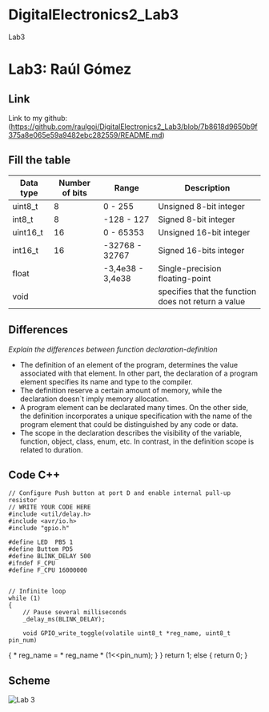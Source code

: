 # DigitalElectronics2_Lab3
Lab3
# Lab3: Raúl Gómez
## Link
Link to my github: 
(https://github.com/raulgoi/DigitalElectronics2_Lab3/blob/7b8618d9650b9f375a8e065e59a9482ebc282559/README.md)

## Fill the table

Data type | Number of bits | Range | Description |
--------- | -------------- | ----- | ----------- |
uint8_t   |       8        | 0 - 255 | Unsigned 8-bit integer |
int8_t |     8   |  -128 - 127  |  Signed 8-bit integer |
uint16_t |  16  |  0 - 65353  | Unsigned 16-bit integer |
int16_t |   16   | -32768 - 32767 | Signed 16-bits integer |
float |  | -3,4e38 - 3,4e38  | Single-precision floating-point |
void | |  | specifies that the function does not return a value |

## Differences

*Explain the differences between function declaration-definition*

* The definition of an element of the program, determines the value associated with that element. In other part, the declaration of a program element specifies its name and type to the compiler.
* The definition reserve a certain amount of memory, while the declaration doesn`t imply memory allocation.
* A program element can be declarated many times. On the other side, the definition incorporates a unique specification with the name of the program element that could be distinguished by any code or data.
* The scope in the declaration describes the visibility of the variable, function, object, class, enum, etc. In contrast, in the definition scope is related to duration.


## Code C++

    // Configure Push button at port D and enable internal pull-up resistor
    // WRITE YOUR CODE HERE
    #include <util/delay.h>
    #include <avr/io.h>
    #include "gpio.h"
    
    #define LED  PB5 1
    #define Buttom PD5
    #define BLINK_DELAY 500
    #ifndef F_CPU
    #define F_CPU 16000000
    

    // Infinite loop
    while (1)
    {
        // Pause several milliseconds
        _delay_ms(BLINK_DELAY);

        void GPIO_write_toggle(volatile uint8_t *reg_name, uint8_t pin_num)
{
    * reg_name = * reg_name * (1<<pin_num);
   }
        }
 return 1;
   else {
   return 0;
   }

## Scheme


![Lab 3](https://user-images.githubusercontent.com/91128806/136802316-e2b1224e-d1b7-4f4c-8a3a-26c08037d41d.png)

